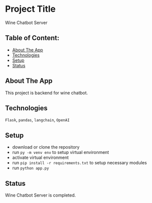# Project Title

Wine Chatbot Server

## Table of Content:

- [About The App](#about-the-app)
- [Technologies](#technologies)
- [Setup](#setup)
- [Status](#status)

## About The App

This project is backend for wine chatbot.

## Technologies

`Flask`, `pandas`, `langchain`, `OpenAI`

## Setup

- download or clone the repository
- run `py -m venv env` to setup virtual environment
- activate virtual environment
- run `pip install -r requirements.txt` to setup necessary modules
- run `python app.py`

## Status

Wine Chatbot Server is completed.

